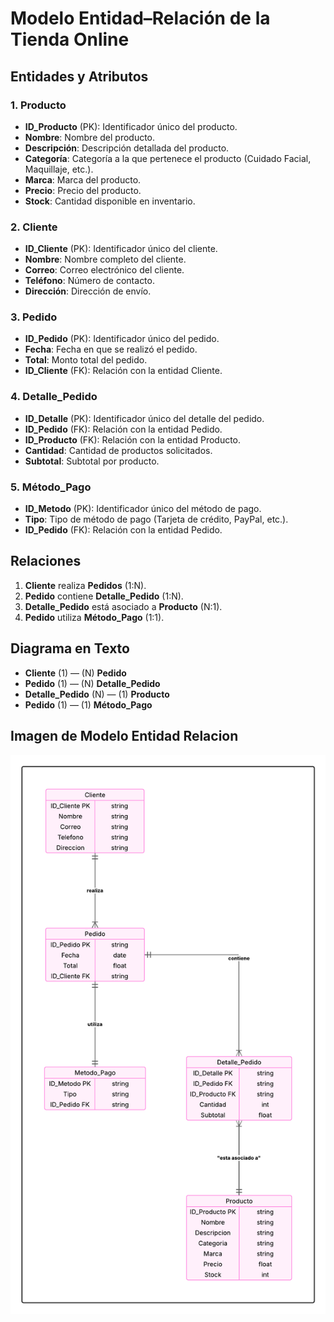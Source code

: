 # Modelo Entidad–Relación de la Tienda Online

## Entidades y Atributos

### 1. **Producto**
- **ID_Producto** (PK): Identificador único del producto.
- **Nombre**: Nombre del producto.
- **Descripción**: Descripción detallada del producto.
- **Categoría**: Categoría a la que pertenece el producto (Cuidado Facial, Maquillaje, etc.).
- **Marca**: Marca del producto.
- **Precio**: Precio del producto.
- **Stock**: Cantidad disponible en inventario.

### 2. **Cliente**
- **ID_Cliente** (PK): Identificador único del cliente.
- **Nombre**: Nombre completo del cliente.
- **Correo**: Correo electrónico del cliente.
- **Teléfono**: Número de contacto.
- **Dirección**: Dirección de envío.

### 3. **Pedido**
- **ID_Pedido** (PK): Identificador único del pedido.
- **Fecha**: Fecha en que se realizó el pedido.
- **Total**: Monto total del pedido.
- **ID_Cliente** (FK): Relación con la entidad Cliente.

### 4. **Detalle_Pedido**
- **ID_Detalle** (PK): Identificador único del detalle del pedido.
- **ID_Pedido** (FK): Relación con la entidad Pedido.
- **ID_Producto** (FK): Relación con la entidad Producto.
- **Cantidad**: Cantidad de productos solicitados.
- **Subtotal**: Subtotal por producto.

### 5. **Método_Pago**
- **ID_Metodo** (PK): Identificador único del método de pago.
- **Tipo**: Tipo de método de pago (Tarjeta de crédito, PayPal, etc.).
- **ID_Pedido** (FK): Relación con la entidad Pedido.

## Relaciones
1. **Cliente** realiza **Pedidos** (1:N).
2. **Pedido** contiene **Detalle_Pedido** (1:N).
3. **Detalle_Pedido** está asociado a **Producto** (N:1).
4. **Pedido** utiliza **Método_Pago** (1:1).

## Diagrama en Texto
- **Cliente** (1) — (N) **Pedido**
- **Pedido** (1) — (N) **Detalle_Pedido**
- **Detalle_Pedido** (N) — (1) **Producto**
- **Pedido** (1) — (1) **Método_Pago**

## Imagen de Modelo Entidad Relacion
![Moodboard](/docs/practica-11/IMG/Diagrama%20en%20blanco.png)